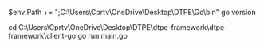 $env:Path += ";C:\Users\Cprtv\OneDrive\Desktop\DTPE\Go\bin"
go version

cd C:\Users\Cprtv\OneDrive\Desktop\DTPE\dtpe-framework\dtpe-framework\client-go
go run main.go